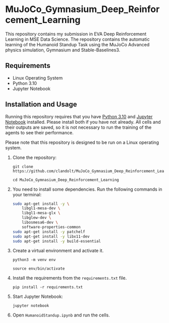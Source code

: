 # MuJoCo_Gymnasium_Deep_Reinforcement_Learning

This repository contains my submission in EVA Deep Reinforcement Learning in MSE Data Science.
The repository contains the automatic learning of the Humanoid Standup Task using the MuJoCo Advanced physics simulation, Gymnasium and Stable-Baselines3.

## Requirements

- Linux Operating System
- Python 3.10
- Jupyter Notebook

## Installation and Usage

Running this repository requires that you have [Python 3.10](https://www.python.org/downloads/) and [Jupyter Notebook](https://jupyter.org/install) installed. Please install both if you have not already. All cells and their outputs are saved, so it is not necessary to run the training of the agents to see their performance.

Please note that this repository is designed to be run on a Linux operating system.

1. Clone the repository:
   ```
   git clone https://github.com/clandolt/MuJoCo_Gymnasium_Deep_Reinforcement_Learning.git
   ```
   ```
   cd MuJoCo_Gymnasium_Deep_Reinforcement_Learning
   ```
2. You need to install some dependencies. Run the following commands in your terminal:
    ```bash
    sudo apt-get install -y \
        libgl1-mesa-dev \
        libgl1-mesa-glx \
        libglew-dev \
        libosmesa6-dev \
        software-properties-common
    sudo apt-get install -y patchelf
    sudo apt-get install -y libx11-dev
    sudo apt-get install -y build-essential

3. Create a virtual environment and activate it.

    ```
    python3 -m venv env
    ```
    ```
    source env/bin/activate
    ```

4. Install the requirements from the `requirements.txt` file.
    ```
    pip install -r requirements.txt
    ```

5. Start Jupyter Notebook:
   ```
   jupyter notebook
    ```

6. Open `HumanoidStandup.ipynb` and run the cells.